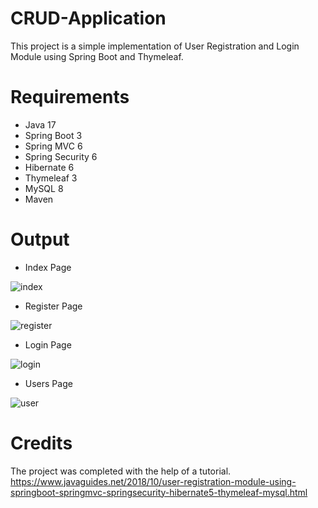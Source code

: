 # CRUD-Application
This project is a simple implementation of User Registration and Login Module using Spring Boot and Thymeleaf.

# Requirements
- Java 17
- Spring Boot 3
- Spring MVC 6
- Spring Security 6
- Hibernate 6
- Thymeleaf 3
- MySQL 8
- Maven

# Output
- Index Page
  
![index](https://github.com/sudeepsrawat/CRUD-Application/assets/101885608/d5522282-38df-465b-b736-7f58135096fe)

- Register Page

![register](https://github.com/sudeepsrawat/CRUD-Application/assets/101885608/9ae8097c-476b-4056-9ef2-12263efa65ee)

- Login Page

![login](https://github.com/sudeepsrawat/CRUD-Application/assets/101885608/04b1ca0a-03db-4d84-ae68-670c9e3914e5)

- Users Page

![user](https://github.com/sudeepsrawat/CRUD-Application/assets/101885608/5912d95c-4e51-42bb-836e-8f42ebe69bf3)

# Credits
The project was completed with the help of a tutorial.
https://www.javaguides.net/2018/10/user-registration-module-using-springboot-springmvc-springsecurity-hibernate5-thymeleaf-mysql.html

